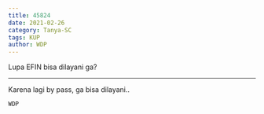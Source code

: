 ```yaml
---
title: 45824
date: 2021-02-26
category: Tanya-SC
tags: KUP
author: WDP
---
```


Lupa EFIN bisa dilayani ga?

---

Karena lagi by pass, ga bisa dilayani..

`WDP`
